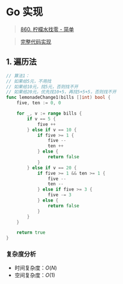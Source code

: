 # Go 实现

> [860. 柠檬水找零 - 简单](https://leetcode-cn.com/problems/lemonade-change/)

> [完整代码实现](https://github.com/bingohuang/go-codes/blob/master/leetcode/editor/cn/p860_LemonadeChange_test.go)

## 1. 遍历法
```go
// 算法1：
// 如果给5元，不用找
// 如果给10元，找5元，否则找不开
// 如果给20元，优先找10+5，再找5+5+5，否则找不开
func lemonadeChange1(bills []int) bool {
	five, ten := 0, 0

	for _, v := range bills {
		if v == 5 {
			five ++
		} else if v == 10 {
			if five >= 1 {
				five --
				ten ++
			} else {
				return false
			}
		} else if v == 20 {
			if five >= 1 && ten >= 1 {
				five --
				ten --
			} else if five >= 3 {
				five -= 3
			} else {
				return false
			}
		}
	}

	return true
}
```
### 复杂度分析
- 时间复杂度：$O(N)$
- 空间复杂度：$O(1)$